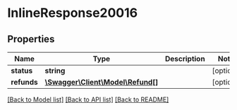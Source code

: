 # InlineResponse20016

## Properties
Name | Type | Description | Notes
------------ | ------------- | ------------- | -------------
**status** | **string** |  | [optional] 
**refunds** | [**\Swagger\Client\Model\Refund[]**](Refund.md) |  | [optional] 

[[Back to Model list]](../README.md#documentation-for-models) [[Back to API list]](../README.md#documentation-for-api-endpoints) [[Back to README]](../README.md)


